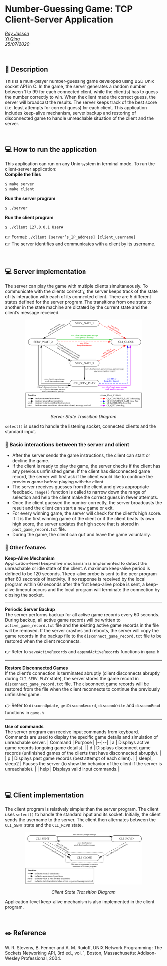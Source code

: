 # Number-Guessing Game: TCP Client-Server Application 
*[Ray Jasson](mailto:holmesqueen2070@yahoo.com)* <br>
*[Yi Qing](mailto:yiqing0519@gmail.com)* <br>
*25/07/2020*

<br>

## :notebook: Description
This is a multi-player number-guessing game developed using BSD Unix socket API in C. 
In the game, the server generates a random number between 1 to 99 for each connected client, while the client(s) has to guess the number correctly to win. When the client made the correct guess, the server will broadcast the results. The server keeps track of the best score (i.e. least attempts for correct guess) for each client. This application includes keep-alive mechanism, server backup and restoring of disconnected game to handle unreachable situation of the client and the server.

<br>

## :computer: How to run the application
This application can run on any Unix system in terminal mode. To run the client-server application: <br>
**Compile the files**
```
$ make server
$ make client
```
**Run the server program**
```
$ ./server
```
**Run the client program**
```
$ ./client 127.0.0.1 UserA
```
:point_right: Format: `./client [server’s_IP_address] [client_username]` <br>
:point_right: The server identifies and communicates with a client by its username. 

<br>

## :computer:  Server implementation
The server can play the game with multiple clients simultaneously. To communicate with the clients correctly, the server keeps track of the state of its interaction with each of its connected client. There are 5 different states defined for the server program. The transitions from one state to another in the state machine are dictated by the current state and the client’s message received.

<p align=center><img src="/docs/pics/ServerStateTransitionDiagram.png" width=75% height=75%></p>
<p align="center"><i>Server State Transition Diagram</i></p>

`select()` is used to handle the listening socket, connected clients and the standard input.

### :arrow_down_small: Basic interactions between the server and client

 - After the server sends the game instructions, the client can start or
   decline the game.   
  - If the client is ready to play the game, the server checks if the
   client has any previous unfinished game. If the client has
   disconnected game record, the server will first ask if the client
   would like to continue the previous game before playing with the
   client.   
 - The server receives guesses from the client and gives appropriate feedback. `range()` function is called to narrow down the range of selection and help the client make the correct guess in fewer attempts.
  - Once the client guessed the number correctly, the server broadcasts
   the result and the client can start a new game or exit.   
  - For every winning game, the server will check for the client’s high
   score. If it is the first winning game of the client or if the client
   beats its own high score, the server updates the high score that is stored in `past_game_record.txt` file.
   -  During the game, the client can quit and leave the game voluntarily.   
   

###  :arrow_down_small: Other features
**Keep-Alive Mechanism** <br>
Application-level keep-alive mechanism is implemented to detect the unreachable or idle state of the client. A maximum keep-alive period is defined to be 120 seconds. 1 keep-alive probe is sent to the peer program after 60 seconds of inactivity. If no response is received by the local program within 60 seconds after the first keep-alive probe is sent, a keep-alive timeout occurs and the local program will terminate the connection by closing the socket.

-----------------------------------

**Periodic Server Backup** <br>
The server performs backup for all active game records every 60 seconds. During backup, all active game records will be written to `active_game_record.txt` file and the existing active game records in the file will be removed. If the server crashes and reboots, the server will copy the game records in the backup file to the `disconnect_game_record.txt` file to be restored when the client reconnects.
<br><br>
:point_right: Refer to `saveActiveRecords` and `appendActiveRecords` functions in `game.h`

-----------------------------------

**Restore Disconnected Games** <br>
If the client’s connection is terminated abruptly (client disconnects abruptly during `CLI_SERV_PLAY` state), the server stores the game record in `disconnect_game_record.txt` file. The disconnect game records will be restored from the file when the client reconnects to continue the previously unfinished game.
<br><br>
:point_right: Refer to `disconnUpdate`, `getDisconnRecord`, `disconnWrite` and `disconnRead` functions in `game.h`

-----------------------------------

**Use of commands** <br>
The server program can receive input commands from keyboard. Commands are used to display the specific game details and simulation of unreachable server.
| Command | Purpose  |
|--|--|
| a | Displays active game records (ongoing game details).   |
| d | Displays disconnect game records (unfinished games of the clients that have disconnected abruptly).  |
| p  | Displays past game records (best attempt of each client).  |
| sleep1, sleep2   | Pauses the server (to show the behavior of the client if the server is unreachable).   |
| help  | Displays valid input commands.| 

<br>

## :computer:  Client implementation
The client program is relatively simpler than the server program. The client uses `select()` to handle the standard input and its socket. Initially, the client sends the username to the server. The client then alternates between the `CLI_SENT` state and the `CLI_RCVD` state.
<p align=center><img src="/docs/pics/ClientStateTransitionDiagram.png" width=75% height=75%></p>
<p align="center"><i>Client State Transition Diagram</i></p>

Application-level keep-alive mechanism is also implemented in the client program.

<br>

## :black_nib: Reference
W. R. Stevens, B. Fenner and A. M. Rudoff, UNIX Network Programming: The Sockets Networking API, 3rd ed., vol. 1, Boston, Massachusetts: Addison-Wesley Professional, 2004.
